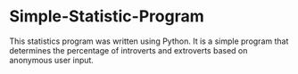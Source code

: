 # Simple-Statistic-Program
This statistics program was written using Python. It is a simple program that determines the percentage of introverts and extroverts based on anonymous user input.
